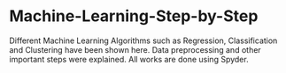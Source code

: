 # Machine-Learning-Step-by-Step
Different Machine Learning Algorithms such as Regression, Classification and Clustering have been shown here. Data preprocessing and other important steps were explained. All works are done using Spyder.
